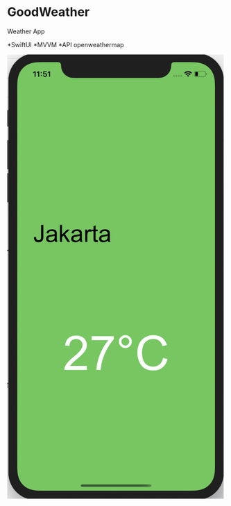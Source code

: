 # GoodWeather
Weather App

*SwiftUI
*MVVM
*API openweathermap

![alt text](https://github.com/wanharaderta/GoodWeather/blob/master/GoodWeather/Preview%20Content/Preview%20Assets.xcassets/image.imageset/image.png)
